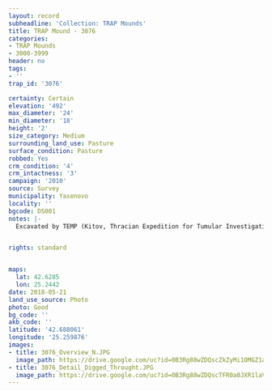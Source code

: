 ```yaml
---
layout: record
subheadline: 'Collection: TRAP Mounds'
title: TRAP Mound - 3076
categories:
- TRAP Mounds
- 3000-3999
header: no
tags:
- ''
trap_id: '3076'

certainty: Certain
elevation: '492'
max_diameter: '24'
min_diameter: '18'
height: '2'
size_category: Medium
surrounding_land_use: Pasture
surface_condition: Pasture
robbed: Yes
crm_condition: '4'
crm_intactness: '3'
campaign: '2010'
source: Survey
municipality: Yasenovo
locality: ''
bgcode: DS001
notes: |-
  Excavated by TEMP (Kitov, Thracian Expedition for Tumular Investigations) in 1995.


rights: standard


maps:
  lat: 42.6285
  lon: 25.2442
date: 2018-05-21
land_use_source: Photo
photo: Good
bg_code: ''
akb_code: ''
latitude: '42.688061'
longitude: '25.259876'
images:
- title: 3076_Overview_N.JPG
  image_path: https://drive.google.com/uc?id=0B3Rg88wZDQscZkZyMi1OMGZ1ams
- title: 3076_Detail_Digged_Throught.JPG
  image_path: https://drive.google.com/uc?id=0B3Rg88wZDQscTFR0a0JXR1laVEk
---
```

